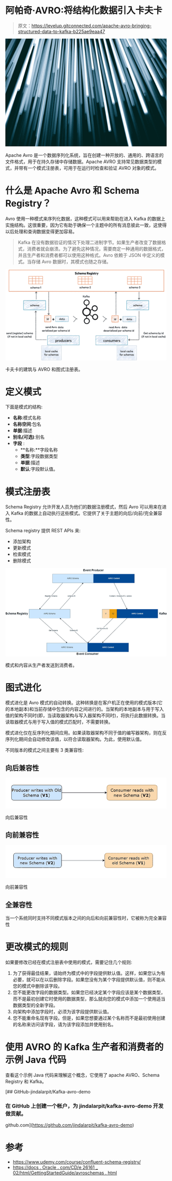 # 阿帕奇·AVRO:将结构化数据引入卡夫卡

> 原文：<https://levelup.gitconnected.com/apache-avro-bringing-structured-data-to-kafka-b225ae9eaa47>

![](img/09e42f9993ab5bf570ea125c9246cffa.png)

Apache Avro 是一个数据序列化系统，旨在创建一种开放的、通用的、跨语言的文件格式，用于在持久存储中存储数据。Apache AVRO 支持常见数据类型的模式，并带有一个模式注册表，可用于在运行时检查和验证 AVRO 对象的模式。

# 什么是 Apache Avro 和 Schema Registry？

Avro 使用一种模式来序列化数据，这种模式可以用来帮助在进入 Kafka 的数据上实施结构。这很重要，因为它有助于确保一个主题中的所有消息彼此一致，这使得以后处理和查询数据变得更加容易。

> Kafka 在没有数据验证的情况下处理二进制字节。如果生产者改变了数据格式，消费者就会崩溃。为了避免这种情况，需要商定一种通用的数据格式，并且生产者和消费者都可以使用这种格式。Avro 依赖于 JSON 中定义的模式。当存储 Avro 数据时，其模式也随之存储。

![](img/d6ad715385f5943b7309b150a5a7b8a8.png)

卡夫卡的建筑与 AVRO 和图式注册表。

# 定义模式

下面是模式的结构:

*   **名称**:模式名称
*   **名称空间**:包名
*   **单据**:描述
*   **别名(可选)**:别名
*   **字段** :
    - **名称:**字段名称
    - **类型**:字段数据类型
    - **单据**:描述
    - **默认**:字段默认值。

# 模式注册表

Schema Registry 允许开发人员为他们的数据注册模式，然后 Avro 可以用来在进入 Kafka 的数据上自动执行这些模式。它提供了关于主题的向后/向前/完全兼容性。

Schema registry 提供 REST APIs 来:

*   添加架构
*   更新模式
*   检索模式
*   删除模式

![](img/946e24065b2e8d4ecdbea81eada9ced5.png)

模式和内容从生产者发送到消费者。

# 图式进化

模式进化是 Avro 模式的自动转换。这种转换是在客户机正在使用的模式版本(它的本地副本)和当前存储中包含的内容之间进行的。当架构的本地副本与用于写入值的架构不同时(即，当读取器架构与写入器架构不同时)，将执行此数据转换。当读取器模式与用于写入值的模式匹配时，不需要转换。

模式进化仅在反序列化期间应用。如果读取器架构不同于值的编写器架构，则在反序列化期间会自动修改该值，以符合读取器架构。为此，使用默认值。

不同版本的模式之间主要有 3 类兼容性:

## 向后兼容性

![](img/bcb1cb397fe53274c905649d02b94561.png)

向后兼容性

## 向前兼容性

![](img/d396ecc63403c88321d3209136c9aebb.png)

向前兼容性

## 全兼容性

当一个系统同时支持不同模式版本之间的向后和向前兼容性时，它被称为完全兼容性

# 更改模式的规则

如果要修改已经在模式注册表中使用的模式，需要记住几个规则:

1.  为了获得最佳结果，请始终为模式中的字段提供默认值。这样，如果您认为有必要，就可以在以后删除字段。如果您没有为某个字段提供默认值，则不能从您的模式中删除该字段。
2.  您不能更改字段的数据类型。如果您已经决定某个字段应该是某个数据类型，而不是最初创建它时使用的数据类型，那么就向您的模式中添加一个使用适当数据类型的全新字段。
3.  向架构中添加字段时，必须为该字段提供默认值。
4.  您不能重命名现有字段。但是，如果您想要通过某个名称而不是最初使用创建的名称来访问该字段，请为该字段添加并使用别名。

# 使用 AVRO 的 Kafka 生产者和消费者的示例 Java 代码

查看这个示例 Java 代码来理解这个概念，它使用了 apache AVRO、Schema Registry 和 Kafka。

[](https://github.com/jindalarpit/kafka-avro-demo) [## GitHub-jindalarpit/Kafka-avro-demo

### 在 GitHub 上创建一个帐户，为 jindalarpit/kafka-avro-demo 开发做贡献。

github.com](https://github.com/jindalarpit/kafka-avro-demo) 

# 参考

*   https://www.udemy.com/course/confluent-schema-registry/
*   [https://docs . Oracle . com/CD/e 26161 _ 02/html/GettingStartedGuide/avroschemas . html](https://docs.oracle.com/cd/E26161_02/html/GettingStartedGuide/avroschemas.html)
